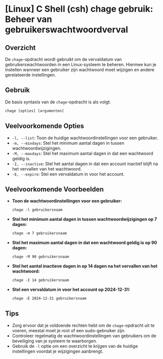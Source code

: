 # [Linux] C Shell (csh) chage gebruik: Beheer van gebruikerswachtwoordverval

## Overzicht
De `chage`-opdracht wordt gebruikt om de vervaldatum van gebruikerswachtwoorden in een Linux-systeem te beheren. Hiermee kun je instellen wanneer een gebruiker zijn wachtwoord moet wijzigen en andere gerelateerde instellingen.

## Gebruik
De basis syntaxis van de `chage`-opdracht is als volgt:

```csh
chage [opties] [argumenten]
```

## Veelvoorkomende Opties
- `-l, --list`: Toon de huidige wachtwoordinstellingen voor een gebruiker.
- `-m, --mindays`: Stel het minimum aantal dagen in tussen wachtwoordwijzigingen.
- `-M, --maxdays`: Stel het maximum aantal dagen in dat een wachtwoord geldig is.
- `-I, --inactive`: Stel het aantal dagen in dat een account inactief blijft na het vervallen van het wachtwoord.
- `-E, --expire`: Stel een vervaldatum in voor het account.

## Veelvoorkomende Voorbeelden
- **Toon de wachtwoordinstellingen voor een gebruiker:**
  ```csh
  chage -l gebruikersnaam
  ```

- **Stel het minimum aantal dagen in tussen wachtwoordwijzigingen op 7 dagen:**
  ```csh
  chage -m 7 gebruikersnaam
  ```

- **Stel het maximum aantal dagen in dat een wachtwoord geldig is op 90 dagen:**
  ```csh
  chage -M 90 gebruikersnaam
  ```

- **Stel het aantal inactieve dagen in op 14 dagen na het vervallen van het wachtwoord:**
  ```csh
  chage -I 14 gebruikersnaam
  ```

- **Stel een vervaldatum in voor het account op 2024-12-31:**
  ```csh
  chage -E 2024-12-31 gebruikersnaam
  ```

## Tips
- Zorg ervoor dat je voldoende rechten hebt om de `chage`-opdracht uit te voeren, meestal moet je root of een sudo-gebruiker zijn.
- Controleer regelmatig de wachtwoordinstellingen van gebruikers om de beveiliging van je systeem te waarborgen.
- Gebruik de `-l` optie om een overzicht te krijgen van de huidige instellingen voordat je wijzigingen aanbrengt.